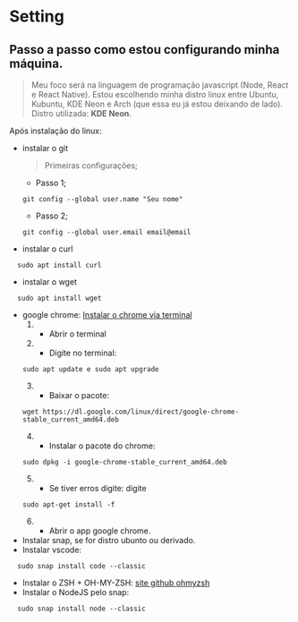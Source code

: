 # Setting
## Passo a passo como estou configurando **minha máquina**.

> Meu foco será na linguagem de programação javascript (Node, React e React Native).
> Estou escolhendo minha distro linux entre Ubuntu, Kubuntu, KDE Neon e Arch (que essa eu já estou deixando de lado).
> Distro utilizada: **KDE Neon**.

Após instalação do linux:
 - instalar o git 
   > Primeiras configurações;
   * Passo 1;
   ~~~teminal linux
   git config --global user.name "Seu nome"
   ~~~
   * Passo 2;
   ~~~teminal linux
   git config --global user.email email@email
   ~~~
 - instalar o curl
 ~~~teminal linux
   sudo apt install curl
   ~~~
 - instalar o wget
 ~~~teminal linux
   sudo apt install wget
   ~~~
 - google chrome: [Instalar o chrome via terminal](https://pt.wikihow.com/Instalar-o-Google-Chrome-Usando-o-Terminal-no-Linux;)
   1. - Abrir o terminal
   2. - Digite no terminal: 
   ~~~teminal
   sudo apt update e sudo apt upgrade
   ~~~
   3. - Baixar o pacote: 
   ~~~teminal linux
   wget https://dl.google.com/linux/direct/google-chrome-stable_current_amd64.deb   
   ~~~
   4. - Instalar o pacote do chrome: 
   ~~~teminal linux
   sudo dpkg -i google-chrome-stable_current_amd64.deb
   ~~~
   5. - Se tiver erros digite: digite 
   ~~~teminal linux
   sudo apt-get install -f
   ~~~
   6. - Abrir o app google chrome.
 - Instalar snap, se for distro ubunto ou derivado.
 - Instalar vscode: 
 ~~~teminal linux
   sudo snap install code --classic
   ~~~
 - Instalar o ZSH + OH-MY-ZSH: [site github ohmyzsh](https://github.com/ohmyzsh/ohmyzsh)
 - Instalar o NodeJS pelo snap: 
 ~~~teminal linux
   sudo snap install node --classic
   ~~~
 
